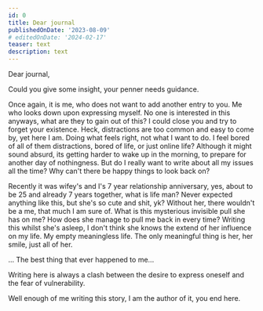 ```yaml
---
id: 0
title: Dear journal
publishedOnDate: '2023-08-09'
# editedOnDate: '2024-02-17'
teaser: text
description: text
---
```

<!-- ## 09/08/2023 Dear journal -->

Dear journal,

Could you give some insight, your penner needs guidance.

Once again, it is me, who does not want to add another entry to you.
Me who looks down upon expressing myself. No one is interested in this anyways, what are they to gain out of this?
I could close you and try to forget your existence.
Heck, distractions are too common and easy to come by, yet here I am.
Doing what feels right, not what I want to do.
I feel bored of all of them distractions, bored of life, or just online life? Although it might sound absurd, its getting harder to wake up in the morning, to prepare for another day of nothingness.
But do I really want to write about all my issues all the time? Why can't there be happy things to look back on?

Recently it was wifey's and I's 7 year relationship anniversary, yes, about to be 25 and already 7 years together, what is life man?
Never expected anything like this, but she's so cute and shit, yk? Without her, there wouldn't be a me, that much I am sure of.
What is this mysterious invisible pull she has on me? How does she manage to pull me back in every time?
Writing this whilst she's asleep, I don't think she knows the extend of her influence on my life.
My empty meaningless life. The only meaningful thing is her, her smile, just all of her.

... The best thing that ever happened to me...

Writing here is always a clash between the desire to express oneself and the fear of vulnerability.

Well enough of me writing this story, I am the author of it, you end here.
